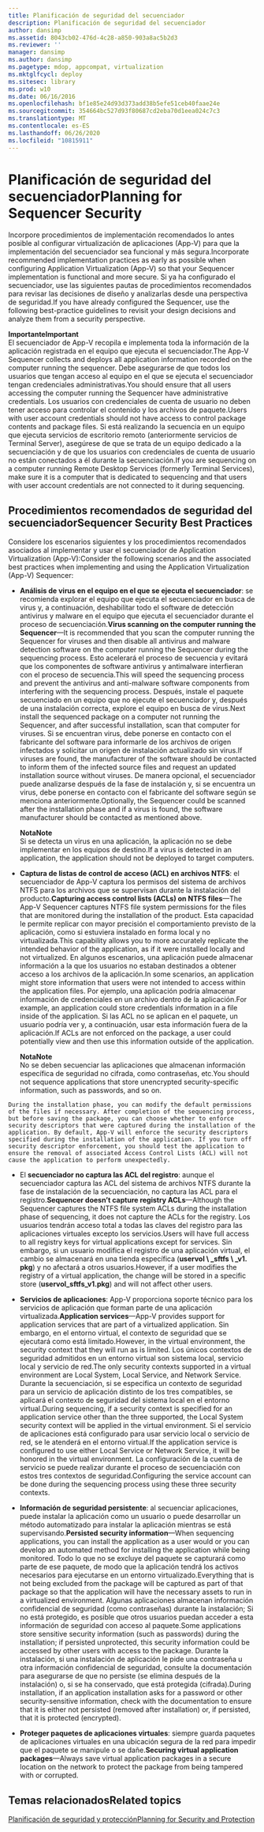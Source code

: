 ```yaml
---
title: Planificación de seguridad del secuenciador
description: Planificación de seguridad del secuenciador
author: dansimp
ms.assetid: 8043cb02-476d-4c28-a850-903a8ac5b2d3
ms.reviewer: ''
manager: dansimp
ms.author: dansimp
ms.pagetype: mdop, appcompat, virtualization
ms.mktglfcycl: deploy
ms.sitesec: library
ms.prod: w10
ms.date: 06/16/2016
ms.openlocfilehash: bf1e85e24d93d373add38b5efe51ceb40faae24e
ms.sourcegitcommit: 354664bc527d93f80687cd2eba70d1eea024c7c3
ms.translationtype: MT
ms.contentlocale: es-ES
ms.lasthandoff: 06/26/2020
ms.locfileid: "10815911"
---
```

# <span data-ttu-id="4eb80-103">Planificación de seguridad del secuenciador</span><span class="sxs-lookup"><span data-stu-id="4eb80-103">Planning for Sequencer Security</span></span>


<span data-ttu-id="4eb80-104">Incorpore procedimientos de implementación recomendados lo antes posible al configurar virtualización de aplicaciones (App-V) para que la implementación del secuenciador sea funcional y más segura.</span><span class="sxs-lookup"><span data-stu-id="4eb80-104">Incorporate recommended implementation practices as early as possible when configuring Application Virtualization (App-V) so that your Sequencer implementation is functional and more secure.</span></span> <span data-ttu-id="4eb80-105">Si ya ha configurado el secuenciador, use las siguientes pautas de procedimientos recomendados para revisar las decisiones de diseño y analizarlas desde una perspectiva de seguridad.</span><span class="sxs-lookup"><span data-stu-id="4eb80-105">If you have already configured the Sequencer, use the following best-practice guidelines to revisit your design decisions and analyze them from a security perspective.</span></span>

**<span data-ttu-id="4eb80-106">Importante</span><span class="sxs-lookup"><span data-stu-id="4eb80-106">Important</span></span>**  
<span data-ttu-id="4eb80-107">El secuenciador de App-V recopila e implementa toda la información de la aplicación registrada en el equipo que ejecuta el secuenciador.</span><span class="sxs-lookup"><span data-stu-id="4eb80-107">The App-V Sequencer collects and deploys all application information recorded on the computer running the sequencer.</span></span> <span data-ttu-id="4eb80-108">Debe asegurarse de que todos los usuarios que tengan acceso al equipo en el que se ejecuta el secuenciador tengan credenciales administrativas.</span><span class="sxs-lookup"><span data-stu-id="4eb80-108">You should ensure that all users accessing the computer running the Sequencer have administrative credentials.</span></span> <span data-ttu-id="4eb80-109">Los usuarios con credenciales de cuenta de usuario no deben tener acceso para controlar el contenido y los archivos de paquete.</span><span class="sxs-lookup"><span data-stu-id="4eb80-109">Users with user account credentials should not have access to control package contents and package files.</span></span> <span data-ttu-id="4eb80-110">Si está realizando la secuencia en un equipo que ejecuta servicios de escritorio remoto (anteriormente servicios de Terminal Server), asegúrese de que se trata de un equipo dedicado a la secuenciación y de que los usuarios con credenciales de cuenta de usuario no están conectados a él durante la secuenciación.</span><span class="sxs-lookup"><span data-stu-id="4eb80-110">If you are sequencing on a computer running Remote Desktop Services (formerly Terminal Services), make sure it is a computer that is dedicated to sequencing and that users with user account credentials are not connected to it during sequencing.</span></span>



## <span data-ttu-id="4eb80-111">Procedimientos recomendados de seguridad del secuenciador</span><span class="sxs-lookup"><span data-stu-id="4eb80-111">Sequencer Security Best Practices</span></span>


<span data-ttu-id="4eb80-112">Considere los escenarios siguientes y los procedimientos recomendados asociados al implementar y usar el secuenciador de Application Virtualization (App-V):</span><span class="sxs-lookup"><span data-stu-id="4eb80-112">Consider the following scenarios and the associated best practices when implementing and using the Application Virtualization (App-V) Sequencer:</span></span>

-   <span data-ttu-id="4eb80-113">**Análisis de virus en el equipo en el que se ejecuta el secuenciador**: se recomienda explorar el equipo que ejecuta el secuenciador en busca de virus y, a continuación, deshabilitar todo el software de detección antivirus y malware en el equipo que ejecuta el secuenciador durante el proceso de secuenciación.</span><span class="sxs-lookup"><span data-stu-id="4eb80-113">**Virus scanning on the computer running the Sequencer**—It is recommended that you scan the computer running the Sequencer for viruses and then disable all antivirus and malware detection software on the computer running the Sequencer during the sequencing process.</span></span> <span data-ttu-id="4eb80-114">Esto acelerará el proceso de secuencia y evitará que los componentes de software antivirus y antimalware interfieran con el proceso de secuencia.</span><span class="sxs-lookup"><span data-stu-id="4eb80-114">This will speed the sequencing process and prevent the antivirus and anti-malware software components from interfering with the sequencing process.</span></span> <span data-ttu-id="4eb80-115">Después, instale el paquete secuenciado en un equipo que no ejecute el secuenciador y, después de una instalación correcta, explore el equipo en busca de virus.</span><span class="sxs-lookup"><span data-stu-id="4eb80-115">Next install the sequenced package on a computer not running the Sequencer, and after successful installation, scan that computer for viruses.</span></span> <span data-ttu-id="4eb80-116">Si se encuentran virus, debe ponerse en contacto con el fabricante del software para informarle de los archivos de origen infectados y solicitar un origen de instalación actualizado sin virus.</span><span class="sxs-lookup"><span data-stu-id="4eb80-116">If viruses are found, the manufacturer of the software should be contacted to inform them of the infected source files and request an updated installation source without viruses.</span></span> <span data-ttu-id="4eb80-117">De manera opcional, el secuenciador puede analizarse después de la fase de instalación y, si se encuentra un virus, debe ponerse en contacto con el fabricante del software según se menciona anteriormente.</span><span class="sxs-lookup"><span data-stu-id="4eb80-117">Optionally, the Sequencer could be scanned after the installation phase and if a virus is found, the software manufacturer should be contacted as mentioned above.</span></span>

    **<span data-ttu-id="4eb80-118">Nota</span><span class="sxs-lookup"><span data-stu-id="4eb80-118">Note</span></span>**  
    <span data-ttu-id="4eb80-119">Si se detecta un virus en una aplicación, la aplicación no se debe implementar en los equipos de destino.</span><span class="sxs-lookup"><span data-stu-id="4eb80-119">If a virus is detected in an application, the application should not be deployed to target computers.</span></span>



-   <span data-ttu-id="4eb80-120">**Captura de listas de control de acceso (ACL) en archivos NTFS**: el secuenciador de App-V captura los permisos del sistema de archivos NTFS para los archivos que se supervisan durante la instalación del producto.</span><span class="sxs-lookup"><span data-stu-id="4eb80-120">**Capturing access control lists (ACLs) on NTFS files**—The App-V Sequencer captures NTFS file system permissions for the files that are monitored during the installation of the product.</span></span> <span data-ttu-id="4eb80-121">Esta capacidad le permite replicar con mayor precisión el comportamiento previsto de la aplicación, como si estuviera instalado en forma local y no virtualizada.</span><span class="sxs-lookup"><span data-stu-id="4eb80-121">This capability allows you to more accurately replicate the intended behavior of the application, as if it were installed locally and not virtualized.</span></span> <span data-ttu-id="4eb80-122">En algunos escenarios, una aplicación puede almacenar información a la que los usuarios no estaban destinados a obtener acceso a los archivos de la aplicación.</span><span class="sxs-lookup"><span data-stu-id="4eb80-122">In some scenarios, an application might store information that users were not intended to access within the application files.</span></span> <span data-ttu-id="4eb80-123">Por ejemplo, una aplicación podría almacenar información de credenciales en un archivo dentro de la aplicación.</span><span class="sxs-lookup"><span data-stu-id="4eb80-123">For example, an application could store credentials information in a file inside of the application.</span></span> <span data-ttu-id="4eb80-124">Si las ACL no se aplican en el paquete, un usuario podría ver y, a continuación, usar esta información fuera de la aplicación.</span><span class="sxs-lookup"><span data-stu-id="4eb80-124">If ACLs are not enforced on the package, a user could potentially view and then use this information outside of the application.</span></span>

    **<span data-ttu-id="4eb80-125">Nota</span><span class="sxs-lookup"><span data-stu-id="4eb80-125">Note</span></span>**  
    <span data-ttu-id="4eb80-126">No se deben secuenciar las aplicaciones que almacenan información específica de seguridad no cifrada, como contraseñas, etc.</span><span class="sxs-lookup"><span data-stu-id="4eb80-126">You should not sequence applications that store unencrypted security-specific information, such as passwords, and so on.</span></span>



~~~
During the installation phase, you can modify the default permissions of the files if necessary. After completion of the sequencing process, but before saving the package, you can choose whether to enforce security descriptors that were captured during the installation of the application. By default, App-V will enforce the security descriptors specified during the installation of the application. If you turn off security descriptor enforcement, you should test the application to ensure the removal of associated Access Control Lists (ACL) will not cause the application to perform unexpectedly.
~~~

-   <span data-ttu-id="4eb80-127">El **secuenciador no captura las ACL del registro**: aunque el secuenciador captura las ACL del sistema de archivos NTFS durante la fase de instalación de la secuenciación, no captura las ACL para el registro.</span><span class="sxs-lookup"><span data-stu-id="4eb80-127">**Sequencer doesn’t capture registry ACLs**—Although the Sequencer captures the NTFS file system ACLs during the installation phase of sequencing, it does not capture the ACLs for the registry.</span></span> <span data-ttu-id="4eb80-128">Los usuarios tendrán acceso total a todas las claves del registro para las aplicaciones virtuales excepto los servicios.</span><span class="sxs-lookup"><span data-stu-id="4eb80-128">Users will have full access to all registry keys for virtual applications except for services.</span></span> <span data-ttu-id="4eb80-129">Sin embargo, si un usuario modifica el registro de una aplicación virtual, el cambio se almacenará en una tienda específica (**uservol \ _sftfs \ _v1. pkg**) y no afectará a otros usuarios.</span><span class="sxs-lookup"><span data-stu-id="4eb80-129">However, if a user modifies the registry of a virtual application, the change will be stored in a specific store (**uservol\_sftfs\_v1.pkg**) and will not affect other users.</span></span>

-   <span data-ttu-id="4eb80-130">**Servicios de aplicaciones**: App-V proporciona soporte técnico para los servicios de aplicación que forman parte de una aplicación virtualizada.</span><span class="sxs-lookup"><span data-stu-id="4eb80-130">**Application services**—App-V provides support for application services that are part of a virtualized application.</span></span> <span data-ttu-id="4eb80-131">Sin embargo, en el entorno virtual, el contexto de seguridad que se ejecutará como está limitado.</span><span class="sxs-lookup"><span data-stu-id="4eb80-131">However, in the virtual environment, the security context that they will run as is limited.</span></span> <span data-ttu-id="4eb80-132">Los únicos contextos de seguridad admitidos en un entorno virtual son sistema local, servicio local y servicio de red.</span><span class="sxs-lookup"><span data-stu-id="4eb80-132">The only security contexts supported in a virtual environment are Local System, Local Service, and Network Service.</span></span> <span data-ttu-id="4eb80-133">Durante la secuenciación, si se especifica un contexto de seguridad para un servicio de aplicación distinto de los tres compatibles, se aplicará el contexto de seguridad del sistema local en el entorno virtual.</span><span class="sxs-lookup"><span data-stu-id="4eb80-133">During sequencing, if a security context is specified for an application service other than the three supported, the Local System security context will be applied in the virtual environment.</span></span> <span data-ttu-id="4eb80-134">Si el servicio de aplicaciones está configurado para usar servicio local o servicio de red, se le atenderá en el entorno virtual.</span><span class="sxs-lookup"><span data-stu-id="4eb80-134">If the application service is configured to use either Local Service or Network Service, it will be honored in the virtual environment.</span></span> <span data-ttu-id="4eb80-135">La configuración de la cuenta de servicio se puede realizar durante el proceso de secuenciación con estos tres contextos de seguridad.</span><span class="sxs-lookup"><span data-stu-id="4eb80-135">Configuring the service account can be done during the sequencing process using these three security contexts.</span></span>

-   <span data-ttu-id="4eb80-136">**Información de seguridad persistente**: al secuenciar aplicaciones, puede instalar la aplicación como un usuario o puede desarrollar un método automatizado para instalar la aplicación mientras se está supervisando.</span><span class="sxs-lookup"><span data-stu-id="4eb80-136">**Persisted security information**—When sequencing applications, you can install the application as a user would or you can develop an automated method for installing the application while being monitored.</span></span> <span data-ttu-id="4eb80-137">Todo lo que no se excluye del paquete se capturará como parte de ese paquete, de modo que la aplicación tendrá los activos necesarios para ejecutarse en un entorno virtualizado.</span><span class="sxs-lookup"><span data-stu-id="4eb80-137">Everything that is not being excluded from the package will be captured as part of that package so that the application will have the necessary assets to run in a virtualized environment.</span></span> <span data-ttu-id="4eb80-138">Algunas aplicaciones almacenan información confidencial de seguridad (como contraseñas) durante la instalación; Si no está protegido, es posible que otros usuarios puedan acceder a esta información de seguridad con acceso al paquete.</span><span class="sxs-lookup"><span data-stu-id="4eb80-138">Some applications store sensitive security information (such as passwords) during the installation; if persisted unprotected, this security information could be accessed by other users with access to the package.</span></span> <span data-ttu-id="4eb80-139">Durante la instalación, si una instalación de aplicación le pide una contraseña u otra información confidencial de seguridad, consulte la documentación para asegurarse de que no persiste (se elimina después de la instalación) o, si se ha conservado, que está protegida (cifrada).</span><span class="sxs-lookup"><span data-stu-id="4eb80-139">During installation, if an application installation asks for a password or other security-sensitive information, check with the documentation to ensure that it is either not persisted (removed after installation) or, if persisted, that it is protected (encrypted).</span></span>

-   <span data-ttu-id="4eb80-140">**Proteger paquetes de aplicaciones virtuales**: siempre guarda paquetes de aplicaciones virtuales en una ubicación segura de la red para impedir que el paquete se manipule o se dañe.</span><span class="sxs-lookup"><span data-stu-id="4eb80-140">**Securing virtual application packages**—Always save virtual application packages in a secure location on the network to protect the package from being tampered with or corrupted.</span></span>

## <span data-ttu-id="4eb80-141">Temas relacionados</span><span class="sxs-lookup"><span data-stu-id="4eb80-141">Related topics</span></span>


[<span data-ttu-id="4eb80-142">Planificación de seguridad y protección</span><span class="sxs-lookup"><span data-stu-id="4eb80-142">Planning for Security and Protection</span></span>](planning-for-security-and-protection.md)









